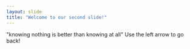 ```yaml
---
layout: slide
title: "Welcome to our second slide!"
---
```

"knowing nothing is better than knowing at all"
Use the left arrow to go back!
